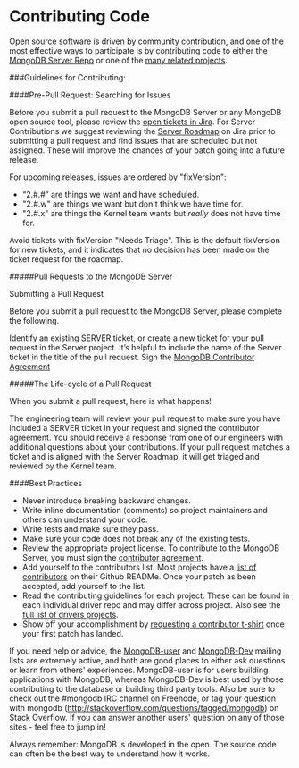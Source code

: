 Contributing Code
===========================================

Open source software is driven by community contribution, and one of the most effective ways to participate is by contributing code to either the [MongoDB Server Repo](https://github.com/mongodb/mongo) or one of the [many related projects](http://docs.mongodb.org/ecosystem/drivers/).

###Guidelines for Contributing:

####Pre-Pull Request: Searching for Issues

Before you submit a pull request to the MongoDB Server or any MongoDB open source tool, please review the [open tickets in Jira](https://jira.mongodb.org/browse/). For Server Contributions we suggest reviewing the [Server Roadmap](https://jira.mongodb.org/browse/SERVER#selectedTab=com.atlassian.jira.plugin.system.project%3Aroadmap-panel) on Jira prior to submitting a pull request and find issues that are scheduled but not assigned. These will improve the chances of your patch going into a future release. 

For upcoming releases, issues are ordered by "fixVersion":

- “2.#.#” are things we want and have scheduled.
- "2.#.w" are things we want but don't think we have time for.
- "2.#.x" are things the Kernel team wants but *really* does not have time for.

Avoid tickets with fixVersion "Needs Triage". This is the default fixVersion for new tickets, and it indicates that no decision has been made on the ticket request for the roadmap.

#####Pull Requests to the MongoDB Server

Submitting a Pull Request 

Before you submit a pull request to the MongoDB Server, please complete the following. 

Identify an existing SERVER ticket, or create a new ticket for your pull request in the Server project. It’s helpful to include the name of the Server ticket in the title of the pull request.
Sign the [MongoDB Contributor Agreement](http://www.mongodb.com/legal/contributor-agreement)

#####The Life-cycle of a Pull Request 

When you submit a pull request, here is what happens!

The engineering team will review your pull request to make sure you have included a SERVER ticket in your request and signed the contributor agreement.
You should receive a response from one of our engineers with additional questions about your contributions.
If your pull request matches a ticket and is aligned with the Server Roadmap, it will get triaged and reviewed by the Kernel team. 


####Best Practices

* Never introduce breaking backward changes.
* Write inline documentation (comments) so project maintainers and others can understand your code.
* Write tests and make sure they pass.
* Make sure your code does not break any of the existing tests.
* Review the appropriate project license. To contribute to the MongoDB Server, you must sign the [contributor agreement](http://www.mongodb.com/legal/contributor-agreement).
* Add yourself to the contributors list. Most projects have a [list of contributors](https://github.com/mongodb/mongo-hadoop#contributors)
on their Github READMe. Once your patch as been accepted, add yourself to the list. 
* Read the contributing guidelines for each project. These can be found in each individual driver repo and may differ across project. Also see the [full list of drivers projects](http://docs.mongodb.org/ecosystem/drivers/).
* Show off your accomplishment by [requesting a contributor t-shirt](http://www.mongodb.com/swag) once your first patch has landed.

If you need help or advice, the [MongoDB-user](https://groups.google.com/forum/#!forum/mongodb-user) and [MongoDB-Dev](https://groups.google.com/forum/#!forum/mongodb-dev) mailing lists are extremely active, and both are good places to either ask questions or learn from others' experiences. MongoDB-user is for users building applications with MongoDB, whereas MongoDB-Dev is best used by those contributing to the database or building third party tools. Also be sure to check out the #mongodb IRC channel on Freenode, or tag your question with mongodb (http://stackoverflow.com/questions/tagged/mongodb) on Stack Overflow. If you can answer another users' question on any of those sites - feel free to jump in! 

Always remember: MongoDB is developed in the open. The source code can often be the best way to understand how it works.
